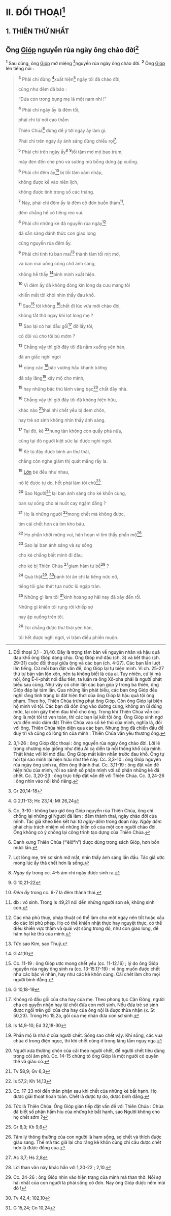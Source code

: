 # II. ĐỐI THOẠI[^1-c51c3361-018b-437b-9b21-5dd33f6da7a8]

## 1. THIÊN THỨ NHẤT

## Ông [Gióp]() nguyền rủa ngày ông chào đời[^2-c51c3361-018b-437b-9b21-5dd33f6da7a8]
<sup><b>1</b></sup> Sau cùng, ông [Gióp]() mở miệng [^1@-c51c3361-018b-437b-9b21-5dd33f6da7a8]nguyền rủa ngày ông chào đời. <sup><b>2</b></sup> Ông [Gióp]() lên tiếng nói :

> <sup><b>3</b></sup> Phải chi đừng [^2@-c51c3361-018b-437b-9b21-5dd33f6da7a8]xuất hiện[^3-c51c3361-018b-437b-9b21-5dd33f6da7a8] ngày tôi đã chào đời,
>
> cũng như đêm đã báo :
>
> “Đứa con trong bụng mẹ là một nam nhi !”
>
> <sup><b>4</b></sup> Phải chi ngày ấy là đêm tối,
>
> phải chi từ nơi cao thẳm
>
> Thiên Chúa[^4-c51c3361-018b-437b-9b21-5dd33f6da7a8] đừng để ý tới ngày ấy làm gì.
>
> Phải chi trên ngày ấy ánh sáng đừng chiếu rọi[^5-c51c3361-018b-437b-9b21-5dd33f6da7a8].
>
> <sup><b>5</b></sup> Phải chi trên ngày ấy[^6-c51c3361-018b-437b-9b21-5dd33f6da7a8] [^3@-c51c3361-018b-437b-9b21-5dd33f6da7a8]tối tăm mờ mịt bao trùm,
>
> mây đen đến che phủ và sương mù bỗng dưng ập xuống.
>
> <sup><b>6</b></sup> Phải chi đêm ấy[^7-c51c3361-018b-437b-9b21-5dd33f6da7a8] bị tối tăm xâm nhập,
>
> không được kể vào niên lịch,
>
> không được tính trong số các tháng.
>
> <sup><b>7</b></sup> Này, phải chi đêm ấy là đêm cô đơn buồn thảm[^8-c51c3361-018b-437b-9b21-5dd33f6da7a8],
>
> đêm chẳng hề có tiếng reo vui.
>
> <sup><b>8</b></sup> Phải chi những kẻ đã nguyền rủa ngày[^9-c51c3361-018b-437b-9b21-5dd33f6da7a8]
>
> đã sẵn sàng đánh thức con giao long
>
> cũng nguyền rủa đêm ấy.
>
> <sup><b>9</b></sup> Phải chi tinh tú ban mai[^10-c51c3361-018b-437b-9b21-5dd33f6da7a8] thành tăm tối mịt mờ,
>
> và ban mai uổng công chờ ánh sáng,
>
> không hề thấy [^4@-c51c3361-018b-437b-9b21-5dd33f6da7a8]bình minh xuất hiện.
>
> <sup><b>10</b></sup> Vì đêm ấy đã không đóng kín lòng dạ cưu mang tôi
>
> khiến mắt tôi khỏi nhìn thấy đau khổ.
>
> <sup><b>11</b></sup> Sao[^11-c51c3361-018b-437b-9b21-5dd33f6da7a8] tôi không [^5@-c51c3361-018b-437b-9b21-5dd33f6da7a8]chết đi lúc vừa mới chào đời,
>
> không tắt thở ngay khi lọt lòng mẹ ?
>
> <sup><b>12</b></sup> Sao lại có hai đầu gối[^12-c51c3361-018b-437b-9b21-5dd33f6da7a8] đỡ lấy tôi,
>
> có đôi vú cho tôi bú mớm ?
>
> <sup><b>13</b></sup> Chẳng vậy thì giờ đây tôi đã nằm xuống yên hàn,
>
> đã an giấc nghỉ ngơi
>
> <sup><b>14</b></sup> cùng các [^6@-c51c3361-018b-437b-9b21-5dd33f6da7a8]bậc vương hầu khanh tướng
>
> đã xây lăng[^13-c51c3361-018b-437b-9b21-5dd33f6da7a8] xây mộ cho mình,
>
> <sup><b>15</b></sup> hay những bậc thủ lãnh vàng bạc[^14-c51c3361-018b-437b-9b21-5dd33f6da7a8] chất đầy nhà.
>
> <sup><b>16</b></sup> Chẳng vậy thì giờ đây tôi đã không hiện hữu,
>
> khác nào [^7@-c51c3361-018b-437b-9b21-5dd33f6da7a8]thai nhi chết yểu bị đem chôn,
>
> hay trẻ sơ sinh không nhìn thấy ánh sáng.
>
> <sup><b>17</b></sup> Tại đó, kẻ [^8@-c51c3361-018b-437b-9b21-5dd33f6da7a8]hung tàn không còn quấy phá nữa,
>
> cũng tại đó người kiệt sức lại được nghỉ ngơi.
>
> <sup><b>18</b></sup> Kẻ tù đày được bình an thư thái,
>
> chẳng còn nghe giám thị quát mắng rầy la.
>
> <sup><b>19</b></sup> [Lớn]() bé đều như nhau,
>
> nô lệ được tự do, hết phải làm tôi chủ[^15-c51c3361-018b-437b-9b21-5dd33f6da7a8].
>
> <sup><b>20</b></sup> Sao Người[^16-c51c3361-018b-437b-9b21-5dd33f6da7a8] lại ban ánh sáng cho kẻ khốn cùng,
>
> ban sự sống cho ai nuốt cay ngậm đắng ?
>
> <sup><b>21</b></sup> Họ là những người [^9@-c51c3361-018b-437b-9b21-5dd33f6da7a8]mong chết mà không được,
>
> tìm cái chết hơn cả tìm kho báu.
>
> <sup><b>22</b></sup> Họ phấn khởi mừng vui, hân hoan vì tìm thấy phần mộ[^17-c51c3361-018b-437b-9b21-5dd33f6da7a8].
>
> <sup><b>23</b></sup> Sao lại ban ánh sáng và sự sống
>
> cho kẻ chẳng biết mình đi đâu,
>
> cho kẻ bị Thiên Chúa [^10@-c51c3361-018b-437b-9b21-5dd33f6da7a8]giam hãm tư bề[^18-c51c3361-018b-437b-9b21-5dd33f6da7a8] ?
>
> <sup><b>24</b></sup> Quả thật[^19-c51c3361-018b-437b-9b21-5dd33f6da7a8], [^11@-c51c3361-018b-437b-9b21-5dd33f6da7a8]bánh tôi ăn chỉ là tiếng nức nở,
>
> tiếng tôi gào thét tựa nước lũ ngập tràn.
>
> <sup><b>25</b></sup> Những gì làm tôi [^12@-c51c3361-018b-437b-9b21-5dd33f6da7a8]kinh hoàng sợ hãi nay đã xảy đến rồi.
>
> Những gì khiến tôi rụng rời khiếp sợ
>
> nay ập xuống trên tôi.
>
> <sup><b>26</b></sup> Tôi chẳng được thư thái yên hàn,
>
> tôi hết được nghỉ ngơi, vì trăm điều phiền muộn.

[^1-c51c3361-018b-437b-9b21-5dd33f6da7a8]: Đối thoại 3,1 – 31,40. Đây là trọng tâm bàn về nguyên nhân và hậu quả đau khổ ông Gióp đang chịu. Ông Gióp mở đầu (ch. 3) và kết thúc (ch. 29-31) cuộc đối thoại giữa ông và các bạn (ch. 4-27). Các bạn lần lượt lên tiếng. Cứ mỗi bạn đặt vấn đề, ông Gióp lại tự biện minh. Vì ch. 25-27 thứ tự bản văn lộn xộn, nên ta không biết là của ai. Tuy nhiên, cứ lý mà nói, ông Ê-li-phát nói đầu tiên, ta luận ra ông Xô-pha phải là người phát biểu sau cùng. Như vậy có chín lần các bạn góp ý trong ba thiên, ông Gióp đáp lại tám lần. Qua những lần phát biểu, các bạn ông Gióp đều nghĩ rằng tình trạng bi đát hiện thời của ông Gióp là hậu quả tội ông phạm. Theo họ, Thiên Chúa trừng phạt ông Gióp. Còn ông Gióp lại biện hộ mình vô tội. Các bạn đã dồn ông vào đường cùng, không an ủi đúng mức, lại còn gây thêm đau khổ cho ông. Trong khi Thiên Chúa vẫn coi ông là một tôi tớ vẹn toàn, thì các bạn lại kết tội ông. Ông Gióp sinh ngờ vực đến mức dám đặt Thiên Chúa vào số kẻ thù của mình, nghĩa là, đối với ông, Thiên Chúa hiện diện qua các bạn. Nhưng ông đã chiến đấu để duy trì và củng cố lòng tin của mình : Thiên Chúa vẫn yêu thương ông.
[^2-c51c3361-018b-437b-9b21-5dd33f6da7a8]: 3,1-26 : ông Gióp độc thoại : ông nguyền rủa ngày ông chào đời. Lời lẽ trong chương này giống như điệu Ai ca diễn tả nỗi thống khổ của mình. Thật khác với lời mở đầu. Ông Gióp mất kiên nhẫn trước đau khổ. Ông tự hỏi tại sao mình lại hiện hữu như thế này. Cc. 3,3-10 : ông Gióp nguyền rủa ngày ông sinh ra, đêm ông thành thai. Cc. 3,11-19 : ông đặt vấn đề hiện hữu của mình, rồi so sánh số phận mình với số phận những kẻ đã chết. Cc. 3,20-23 : ông trực tiếp đặt vấn đề với Thiên Chúa. Cc. 3,24-26 : ông nhìn vào nỗi khổ riêng.
[^3-c51c3361-018b-437b-9b21-5dd33f6da7a8]: Cc. 3-10 : không bao giờ ông Gióp nguyền rủa Thiên Chúa, ông chỉ chống lại những gì Người đã làm : đêm thành thai, ngày chào đời của mình. Tác giả khéo liên kết hai từ *ngày-đêm* trong đoạn này. *Ngày đêm* phải chịu trách nhiệm về những biến cố của một con người chào đời. Ông không có ý chống lại công trình tạo dựng của Thiên Chúa.
[^4-c51c3361-018b-437b-9b21-5dd33f6da7a8]: Danh xưng Thiên Chúa (“’élôªh”) được dùng trong sách Gióp, hơn bốn mươi lần.
[^5-c51c3361-018b-437b-9b21-5dd33f6da7a8]: Lọt lòng mẹ, trẻ sơ sinh mở mắt, nhìn thấy ánh sáng lần đầu. Tác giả ước mong lúc ấy thà chết hơn là sống.
[^6-c51c3361-018b-437b-9b21-5dd33f6da7a8]: *Ngày ấy* trong cc. 4-5 ám chỉ ngày được sinh ra.
[^7-c51c3361-018b-437b-9b21-5dd33f6da7a8]: *Đêm ấy* trong cc. 6-7 là đêm thành thai.
[^8-c51c3361-018b-437b-9b21-5dd33f6da7a8]: db : vô sinh. Trong Is 49,21 nói đến những người son sẻ, không sinh con.
[^9-c51c3361-018b-437b-9b21-5dd33f6da7a8]: Các nhà phù thuỷ, pháp thuật có thể làm cho một ngày nên tốt hoặc xấu do các lời phù phép. Họ có thể khiến nhật thực hay nguyệt thực, có thể điều khiển vực thẳm và quái vật sống trong đó, như con giao long, để hãm hại kẻ thù của mình.
[^10-c51c3361-018b-437b-9b21-5dd33f6da7a8]: Tức sao Kim, sao Thuỷ.
[^11-c51c3361-018b-437b-9b21-5dd33f6da7a8]: Cc. 11-19 : ông Gióp ước mong chết yểu (cc. 11-12.16) ; lý do ông Gióp nguyền rủa ngày ông sinh ra (cc. 13-15.17-19) : vì ông muốn được chết như các bậc vĩ nhân, hay như các kẻ khốn cùng. Cái chết làm cho mọi người bình đẳng.
[^12-c51c3361-018b-437b-9b21-5dd33f6da7a8]: Không rõ đầu gối của cha hay của mẹ. Theo phong tục Cận Đông, người cha có quyền nhận hay từ chối đứa con mới sinh. Nếu đứa trẻ sơ sinh được ngồi trên gối của cha hay của ông nội là được thừa nhận (x. St 50,23). Trong Hc 15,2a, gối của mẹ nhận đứa con sơ sinh.
[^13-c51c3361-018b-437b-9b21-5dd33f6da7a8]: Phần mộ là nhà ở của người chết. Sống sao chết vậy. Khi sống, các vua chúa ở trong điện ngọc, thì khi chết cũng ở trong lăng tẩm nguy nga.
[^14-c51c3361-018b-437b-9b21-5dd33f6da7a8]: Người xưa thường chôn của cải theo người chết, để người chết tiêu dùng trong cõi âm phủ. Cc. 14-15 chứng tỏ ông Gióp là một người có quyền thế và giàu có.
[^15-c51c3361-018b-437b-9b21-5dd33f6da7a8]: Cc. 17-23 nói đến thân phận sau khi chết của những kẻ bất hạnh. Họ được giải thoát hoàn toàn. Chết là được tự do, được bình đẳng.
[^16-c51c3361-018b-437b-9b21-5dd33f6da7a8]: Tức là Thiên Chúa. Ông Gióp gián tiếp đặt vấn đề với Thiên Chúa : Chúa đã biết số phận hẩm hiu của những kẻ bất hạnh, sao Người không cho họ chết sớm ?
[^17-c51c3361-018b-437b-9b21-5dd33f6da7a8]: Tâm lý thông thường của con người là ham sống, sợ chết và thích được giàu sang. Thế mà tác giả lại cho rằng kẻ khốn cùng chỉ cầu được chết hơn là được đống của.
[^18-c51c3361-018b-437b-9b21-5dd33f6da7a8]: Lời than vãn này khác hẳn với 1,20-22 ; 2,10.
[^19-c51c3361-018b-437b-9b21-5dd33f6da7a8]: Cc. 24-26 : ông Gióp nhìn vào hiện trạng của mình mà than thở. Nỗi sợ hãi nhất của con người là phải sống cô đơn. Nay ông Gióp được nếm mùi đó !
[^1@-c51c3361-018b-437b-9b21-5dd33f6da7a8]: Gr 20,14-18
[^2@-c51c3361-018b-437b-9b21-5dd33f6da7a8]: G 2,11-13; Hc 23,14; Mt 26,24
[^3@-c51c3361-018b-437b-9b21-5dd33f6da7a8]: G 10,21-22
[^4@-c51c3361-018b-437b-9b21-5dd33f6da7a8]: G 41,10
[^5@-c51c3361-018b-437b-9b21-5dd33f6da7a8]: G 10,18-19
[^6@-c51c3361-018b-437b-9b21-5dd33f6da7a8]: Is 14,9-10; Ed 32,18-30
[^7@-c51c3361-018b-437b-9b21-5dd33f6da7a8]: Tv 58,9; Gv 6,3
[^8@-c51c3361-018b-437b-9b21-5dd33f6da7a8]: Is 57,2; Kh 14,13
[^9@-c51c3361-018b-437b-9b21-5dd33f6da7a8]: Gr 8,3; Kh 9,6
[^10@-c51c3361-018b-437b-9b21-5dd33f6da7a8]: Ac 3,7; Hs 2,8
[^11@-c51c3361-018b-437b-9b21-5dd33f6da7a8]: Tv 42,4; 102,10
[^12@-c51c3361-018b-437b-9b21-5dd33f6da7a8]: G 15,24; Cn 10,24